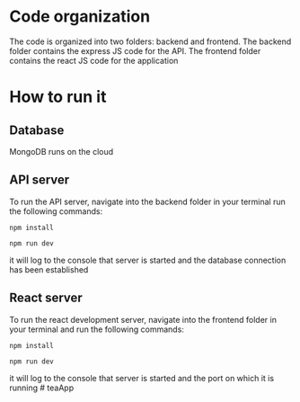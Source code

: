 # Code organization
The code is organized into two folders: backend and frontend. 
The backend folder contains the express JS code for the API. 
The frontend folder contains the react JS code for the application

# How to run it
## Database
MongoDB runs on the cloud

## API server
To run the API server, navigate into the backend folder in your terminal
run the following commands:

`npm install`

`npm run dev`


it will log to the console that server is started and the database connection has been established

## React server
To run the react development server, navigate into the frontend folder in your terminal 
and run the following commands:


`npm install`

`npm run dev`

it will log to the console that server is started and the port on which it is running # teaApp

